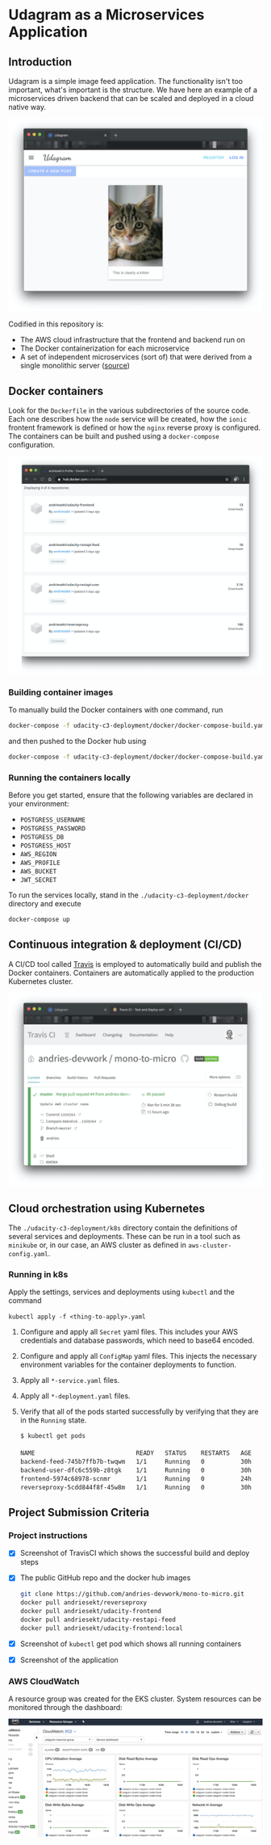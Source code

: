 # Udagram as a Microservices Application

## Introduction

Udagram is a simple image feed application.  The functionality isn't too important, what's important is the structure.  We have here an example of a microservices driven backend that can be scaled and deployed in a cloud native way.  

![udagram-screenshot-kitten](./udagram-screen.png)

Codified in this repository is:

- The AWS cloud infrastructure that the frontend and backend run on
- The Docker containerization for each microservice
- A set of independent microservices (sort of) that were derived from a single monolithic server ([source](https://github.com/scheeles/cloud-developer.git))

## Docker containers

Look for the `Dockerfile` in the various subdirectories of the source code.  Each one describes how the `node` service will be created, how the `ionic` frontent framework is defined or how the `nginx` reverse proxy is configured.  The containers can be built and pushed using a `docker-compose` configuration.

![docker-hub](./udagram-docker.png)

### Building container images

To manually build the Docker containers with one command, run

```bash
docker-compose -f udacity-c3-deployment/docker/docker-compose-build.yaml build --parallel
```

and then pushed to the Docker hub using

```bash
docker-compose -f udacity-c3-deployment/docker/docker-compose-build.yaml push
```

### Running the containers locally

Before you get started, ensure that the following variables are declared in your environment:

- `POSTGRESS_USERNAME`
- `POSTGRESS_PASSWORD`
- `POSTGRESS_DB`
- `POSTGRESS_HOST`
- `AWS_REGION`
- `AWS_PROFILE`
- `AWS_BUCKET`
- `JWT_SECRET`

To run the services locally, stand in the `./udacity-c3-deployment/docker` directory and execute

```bash
docker-compose up
```

## Continuous integration & deployment (CI/CD)

A CI/CD tool called [Travis](https://travis-ci.com/) is employed to automatically build and publish the Docker containers.  Containers are automatically applied to the production Kubernetes cluster.

![travis-integration](./udagram-travis.png)

## Cloud orchestration using Kubernetes

The `./udacity-c3-deployment/k8s` directory contain the definitions of several services and deployments.  These can be run in a tool such as `minikube` or, in our case, an AWS cluster as defined in `aws-cluster-config.yaml`.

### Running in k8s

Apply the settings, services and deployments using `kubectl` and the command

```kubectl apply -f <thing-to-apply>.yaml```

1. Configure and apply all `Secret` yaml files.  This includes your AWS credentials and database passwords, which need to base64 encoded.

2. Configure and apply all `ConfigMap` yaml files.  This injects the necessary environment variables for the container deployments to function.

3. Apply all `*-service.yaml` files.

4. Apply all `*-deployment.yaml` files.

5. Verify that all of the pods started successfully by verifying that they are in the `Running` state.

    ```bash
    $ kubectl get pods

    NAME                            READY   STATUS    RESTARTS   AGE
    backend-feed-745b7ffb7b-twqwm   1/1     Running   0          30h
    backend-user-dfc6c559b-z8tgk    1/1     Running   0          30h
    frontend-5974c68978-scnmr       1/1     Running   0          24h
    reverseproxy-5cdd844f8f-45w8m   1/1     Running   0          30h
    ```

## Project Submission Criteria

### Project instructions

- [x] Screenshot of TravisCI which shows the successful build and deploy steps
- [x] The public GitHub repo and the docker hub images

  ```sh
  git clone https://github.com/andries-devwork/mono-to-micro.git
  docker pull andriesekt/reverseproxy
  docker pull andriesekt/udacity-frontend
  docker pull andriesekt/udacity-restapi-feed
  docker pull andriesekt/udacity-frontend:local
  ```
  
- [x] Screenshot of `kubectl` get pod which shows all running containers
- [x] Screenshot of the application

### AWS CloudWatch

A resource group was created for the EKS cluster.  System resources can be monitored through the dashboard:

![aws-cloudwatch](./udagram-aws-cloudwatch.png)
